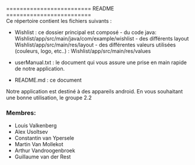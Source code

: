 =========================   README   =========================   
Ce répertoire contient les fichiers suivants : 

- Wishlist :  ce dossier principal est composé  - du code java: Wishlist/app/src/main/java/com/example/wishlist
				            - des différents layout Wishlist/app/src/main/res/layout
				            - des différentes valeurs utilisées (couleurs, logo, etc..) : Wishlist/app/src/main/res/values

- userManual.txt : le document qui vous assure une prise en main rapide de notre application.

- README.md : ce document

Notre application est destiné à des appareils android.
En vous souhaitant une bonne utilisation,
le groupe 2.2
### Membres:
* Louis Valkenberg
* Alex Usoltsev
* Constantin van Ypersele
* Martin Van Mollekot
* Arthur Vandroogenbroek
* Guillaume van der Rest
#
